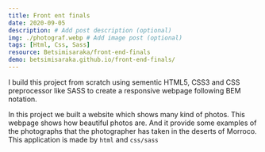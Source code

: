 ```yaml
---
title: Front ent finals
date: 2020-09-05
description: # Add post description (optional)
img: ./photograf.webp # Add image post (optional)
tags: [Html, Css, Sass]
resource: Betsimisaraka/front-end-finals
demo: betsimisaraka.github.io/front-end-finals/
---
```


I build this project from scratch using sementic HTML5, CSS3 and CSS preprocessor like SASS to create a responsive webpage following BEM notation.

In this project we built a website which shows many kind of photos. This webpage shows how beautiful photos are. And it provide some examples of the photographs that the photographer has taken in the deserts of Morroco. This application is made by `html` and `css/sass`
